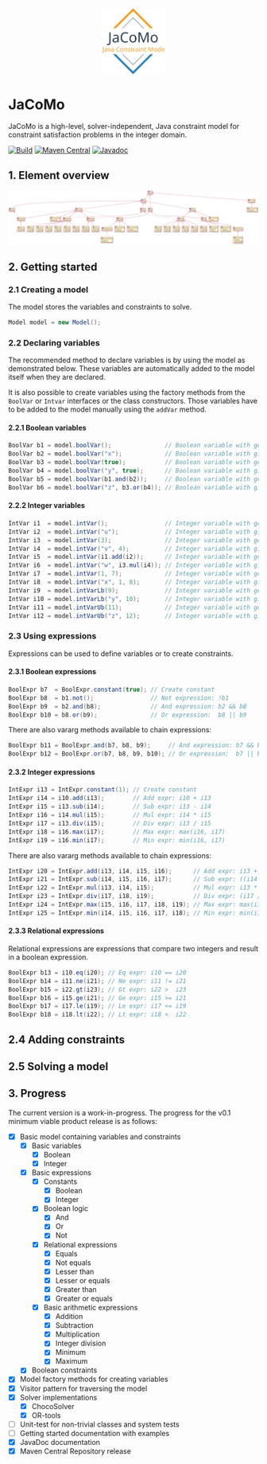 <p align="center">
  <img width="25%" src="https://github.com/svenkonings/JaCoMo/raw/master/img/JaCoMo.svg?sanitize=true" alt="JaCoMo"/>
</p>

# JaCoMo
JaCoMo is a high-level, solver-independent, Java constraint model for constraint
satisfaction problems in the integer domain.

[![Build](https://github.com/svenkonings/JaCoMo/workflows/build/badge.svg?branch=master&event=push)](https://github.com/svenkonings/JaCoMo/actions?query=workflow%3Abuild+branch%3Amaster+event%3Apush)
[![Maven Central](https://img.shields.io/maven-central/v/nl.svenkonings.jacomo/jacomo.svg?label=Maven%20Central&color=%234c1)](https://search.maven.org/search?q=g:%22nl.svenkonings.jacomo%22)
[![Javadoc](https://javadoc.io/badge2/nl.svenkonings.jacomo/jacomo/javadoc.svg)](https://javadoc.io/doc/nl.svenkonings.jacomo)

## 1. Element overview
[![Elements](https://github.com/svenkonings/JaCoMo/raw/master/img/Elements.svg?sanitize=true)](https://github.com/svenkonings/JaCoMo/raw/master/img/Elements.svg)

## 2. Getting started

### 2.1 Creating a model
The model stores the variables and constraints to solve.
```java
Model model = new Model();
```

### 2.2 Declaring variables
The recommended method to declare variables is by using the model as demonstrated below. These variables are automatically added to the model itself when they are declared.

It is also possible to create variables using the factory methods from the `BoolVar` or `Intvar` interfaces or the class constructors. Those variables have to be added to the model manually using the `addVar` method.

#### 2.2.1 Boolean variables
```java
BoolVar b1 = model.boolVar();               // Boolean variable with generated name (_bool_0, _bool_1, etc.)
BoolVar b2 = model.boolVar("x");            // Boolean variable with given name
BoolVar b3 = model.boolVar(true);           // Boolean variable with generated name and constant value
BoolVar b4 = model.boolVar("y", true);      // Boolean variable with given name and constant value
BoolVar b5 = model.boolVar(b1.and(b2));     // Boolean variable with generated name and given expression
BoolVar b6 = model.boolVar("z", b3.or(b4)); // Boolean variable with given name and given expression
```
#### 2.2.2 Integer variables
```java
IntVar i1  = model.intVar();                // Integer variable with generated name
IntVar i2  = model.intVar("u");             // Integer variable with given name
IntVar i3  = model.intVar(3);               // Integer variable with generated name and given value
IntVar i4  = model.intVar("v", 4);          // Integer variable with given name and given value
IntVar i5  = model.intVar(i1.add(i2));      // Integer variable with generated name and given expression
IntVar i6  = model.intVar("w", i3.mul(i4)); // Integer variable with given name and given expression
IntVar i7  = model.intVar(1, 7);            // Integer variable with generated name and given bounds
IntVar i8  = model.intVar("x", 1, 8);       // Integer variable with given name and given bounds
IntVar i9  = model.intVarLb(9);             // Integer variable with generated name and given lower bound
IntVar i10 = model.intVarLb("y", 10);       // Integer variable with given name and given lower bound
IntVar i11 = model.intVarUb(11);            // Integer variable with generated name and given upper bound
IntVar i12 = model.intVarUb("z", 12);       // Integer variable with given name and given upper bound
```

### 2.3 Using expressions
Expressions can be used to define variables or to create constraints.

#### 2.3.1 Boolean expressions
```java
BoolExpr b7  = BoolExpr.constant(true); // Create constant
BoolExpr b8  = b1.not();                // Not expression: !b1
BoolExpr b9  = b2.and(b8);              // And expression: b2 && b8
BoolExpr b10 = b8.or(b9);               // Or expression:  b8 || b9
```
There are also vararg methods available to chain expressions:
```java
BoolExpr b11 = BoolExpr.and(b7, b8, b9);     // And expression: b7 && b8 && b9
BoolExpr b12 = BoolExpr.or(b7, b8, b9, b10); // Or expression:  b7 || b8 || b9 || b10
```

#### 2.3.2 Integer expressions
```java
IntExpr i13 = IntExpr.constant(1); // Create constant
IntExpr i14 = i10.add(i13);        // Add expr: i10 + i13
IntExpr i15 = i13.sub(i14);        // Sub expr: i13 - i14
IntExpr i16 = i14.mul(i15);        // Mul expr: i14 * i15
IntExpr i17 = i13.div(i15);        // Div expr: i13 / i15
IntExpr i18 = i16.max(i17);        // Max expr: max(i16, i17)
IntExpr i19 = i16.min(i17);        // Min expr: min(i16, i17)
```
There are also vararg methods available to chain expressions:
```java
IntExpr i20 = IntExpr.add(i13, i14, i15, i16);      // Add expr: i13 + i14 + i15 + i16
IntExpr i21 = IntExpr.sub(i14, i15, i16, i17);      // Sub expr: ((i14 - i15) - i16) - i17
IntExpr i22 = IntExpr.mul(i13, i14, i15);           // Mul expr: i13 * i14 * i15
IntExpr i23 = IntExpr.div(i17, i18, i19);           // Div expr: (i17 / i18) / i19
IntExpr i24 = IntExpr.max(i15, i16, i17, i18, i19); // Max expr: max(i15, i16, i17, i18, i19)
IntExpr i25 = IntExpr.min(i14, i15, i16, i17, i18); // Min expr: min(i14, i15, i16, i17, i18)
```

#### 2.3.3 Relational expressions
Relational expressions are expressions that compare two integers and result in a boolean expression.
```java
BoolExpr b13 = i10.eq(i20); // Eq expr: i10 == i20
BoolExpr b14 = i11.ne(i21); // Ne expr: i11 != i21
BoolExpr b15 = i22.gt(i23); // Gt expr: i22 >  i23
BoolExpr b16 = i15.ge(i21); // Ge expr: i15 >= i21
BoolExpr b17 = i17.le(i19); // Le expr: i17 <= i19
BoolExpr b18 = i18.lt(i22); // Lt expr: i18 <  i22
```

## 2.4 Adding constraints

## 2.5 Solving a model

## 3. Progress
The current version is a work-in-progress. The progress for the v0.1 minimum
viable product release is as follows:
- [x] Basic model containing variables and constraints
  - [x] Basic variables
    - [x] Boolean
    - [x] Integer
  - [x] Basic expressions
    - [x] Constants
      - [x] Boolean
      - [x] Integer
    - [x] Boolean logic
      - [x] And
      - [x] Or
      - [x] Not
    - [x] Relational expressions
      - [x] Equals
      - [x] Not equals
      - [x] Lesser than
      - [x] Lesser or equals
      - [x] Greater than
      - [x] Greater or equals
    - [x] Basic arithmetic expressions
      - [x] Addition
      - [x] Subtraction
      - [x] Multiplication
      - [x] Integer division
      - [x] Minimum
      - [x] Maximum
  - [x] Boolean constraints
- [x] Model factory methods for creating variables
- [x] Visitor pattern for traversing the model
- [x] Solver implementations
  - [x] ChocoSolver
  - [x] OR-tools
- [ ] Unit-test for non-trivial classes and system tests
- [ ] Getting started documentation with examples
- [x] JavaDoc documentation
- [x] Maven Central Repository release
